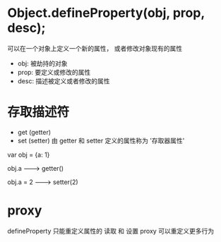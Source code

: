 # Object.defineProperty(obj, prop, desc);
可以在一个对象上定义一个新的属性， 或者修改对象现有的属性

- obj: 被劫持的对象
- prop: 要定义或修改的属性
- desc: 描述被定义或者修改的属性

# 存取描述符
  - get (getter)
  - set (setter)
  由 getter 和 setter 定义的属性称为 '存取器属性'

  var obj = {a: 1}

  obj.a  ---> getter()

  obj.a = 2 ---> setter(2)

  # proxy 
  defineProperty 只能重定义属性的 读取 和 设置
  proxy 可以重定义更多行为